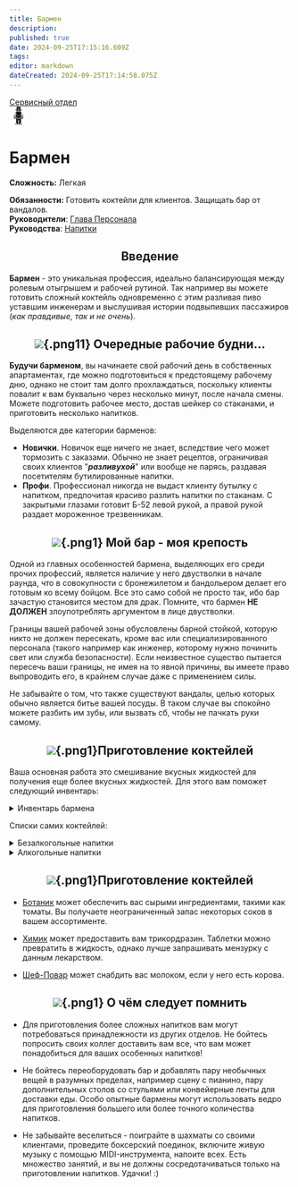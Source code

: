```yaml
---
title: Бармен
description: 
published: true
date: 2024-09-25T17:15:16.609Z
tags: 
editor: markdown
dateCreated: 2024-09-25T17:14:58.075Z
---
```



<div style="display: flex; justify-content: center;">
<div class="roles-passport serv">
  <div class="title serv"><a href="/roles/servicedepartment">Сервисный отдел</a></div>
  <div>
    <div><div><img src="/roles/barman.png"></div></div>
  <div><div>
    <h1>Бармен</h1>
    <p><strong>Сложность:</strong>  Легкая</p>
    <strong>Обязанности:</strong> Готовить коктейли для клиентов. Защищать бар от вандалов.<br>
    <b>Руководители</b>: <a href="/roles/headofpersonnel">Глава Персонала</a><br>
    <b>Руководства</b>: <a href="/guides/beverages">Напитки</a>
  </div></div>
  </div>
</div>
</div>

## <center> Введение
**Бармен** - это уникальная профессия, идеально балансирующая между ролевым отыгрышем и рабочей рутиной. Так например вы можете готовить сложный коктейль одновременно с этим разливая пиво уставшим инженерам и выслушивая истории подвыпивших пассажиров (*как правдивые, так и не очень*). 

## <center>![](/ru/role/bartender_shit/bartender.png){.png11} <span class="up">Очередные рабочие будни...</span><center>

**Будучи барменом**, вы начинаете свой рабочий день в собственных апартаментах, где можно подготовиться к предстоящему рабочему дню, однако не стоит там долго прохлаждаться, поскольку клиенты повалит к вам буквально через несколько минут, после начала смены. Можете подготовить рабочее место, достав шейкер со стаканами, и приготовить несколько напитков.

Выделяются две категории барменов:

- **Новички**. Новичок еще ничего не знает, вследствие чего может тормозить с заказами. Обычно не знает рецептов, ограничивая своих клиентов "***разливухой***" или вообще не парясь, раздавая посетителям бутилированные напитки.
- **Профи**. Профессионал никогда не выдаст клиенту бутылку с напитком, предпочитая красиво разлить напитки по стаканам. С закрытыми глазами готовит Б-52 левой рукой, а правой рукой раздает мороженное трезвенникам.

## <center>![](/ru/role/bartender_shit/двустволка.png){.png1} <span class="up1">Мой бар - моя крепость</span><center>

Одной из главных особенностей бармена, выделяющих его среди прочих профессий, является наличие у него двустволки в начале раунда, что в совокупности с бронежилетом и бандольером делает его готовым ко всему бойцом. Все это само собой не просто так, ибо бар зачастую становится местом для драк. Помните, что бармен **НЕ ДОЛЖЕН** злоупотреблять аргументом в лице двустволки.

Границы вашей рабочей зоны обусловлены барной стойкой, которую никто не должен пересекать, кроме вас или специализированного персонала (такого например как инженер, которому нужно починить свет или служба безопасности). Если неизвестное существо пытается пересечь ваши границы, не имея на то явной причины, вы имеете право выпроводить его, в крайнем случае даже с применением силы.

Не забывайте о том, что также существуют вандалы, целью которых обычно является битье вашей посуды. В таком случае вы спокойно можете разбить им зубы, или вызвать сб, чтобы не пачкать руки самому.

## <center>![](https://wiki.ss14.su/images/8/81/Alliescocktail.png){.png1}<span class="up11">Приготовление коктейлей</span><center>
Ваша основная работа это смешивание вкусных жидкостей для получения еще более вкусных жидкостей. Для этого вам поможет следующий инвентарь:

<details><summary>Инвентарь бармена</summary>

<div style="overflow-x:auto">
<figure class="table" style="text-align:center;">
  <table style="background-color:#ad5313;">
    <tbody>
      <tr>
        <th style="background-color:#575656;">Изображение</th>
        <th style="background-color:#575656;">Название</th>
        <th style="background-color:#575656;">Описание</th>
      </tr>
      <tr>
        <th>
          <figure class="image"><img src="/role/service/barman/barmen-dispenser.png" sizes="" width="75%"></figure>
        </th>
        <th><strong>Раздатчик бармена</strong></th>
        <th>Основной рабочий шкаф. Вмещает в себя партию стаканов, стопок, шейкеров, а также великое множество бутилированных напитков.</th>
      </tr>
      <tr>
        <th>
          <figure class="image"><img src="/role/service/barman/water-dispenser.png" width="75%" class="image"> </figure>
        </th>
        <th><strong>Раздатчик безалкоголя</strong></th>
        <th>Разливает в емкости неограниченное кол-во безалкогольных напитков.</th>
      </tr>
      <tr>
        <th>
          <figure class="image"><img src="/role/service/barman/alcohol-dispenser.png" width="60%" class="image"></figure>
        </th>
        <th><strong>Раздатчик алкоголя</strong></th>
        <th>
          <p>Имеет неограниченный запас алкоголя, доступный только барменам, и капитану.</p>
        </th>
      </tr>
      <tr>
        <th>
          <figure class="image"><img src="/role/service/barman/sink.png" width="60%"> </figure>
        </th>
        <th><strong>Раковина</strong></th>
        <th>Изначально предназначалась для мытья посуды, однако нашла свое пристанище в подаче воды клиентам, не желающим заказывать что-то иное.</th>
      </tr>
       <tr>
        <th>
          <figure class="image"><img src="/role/service/barman/stack.png" width="60%"> </figure>
        </th>
        <th><strong>Стопка</strong></th>
        <th>Вмещает 10 ед. жидкости. Идеально для подачи алкоголя.</th>
      </tr>
        <tr>
        <th>
          <figure class="image"><img src="/role/service/barman/glass.png" width="60%"> </figure>
        </th>
        <th><strong>Стакан</strong></th>
        <th>Вмещает 50 ед. жидкости. Посуда для изготовления коктейлей. Меняет форму в зависимости от напитка.</th>
      </tr><tr>
        <th>
          <figure class="image"><img src="/role/service/barman/shaker.png" width="60%"> </figure>
        </th>
        <th><strong>Шейкер</strong></th>
        <th>Вмещает 100 ед. жидкости. Основной инструмент для приготовления жидких шедевров.</th>
      </tr>
    </tbody>
  </table>
</figure>
</div>
</details>

Списки самих коктейлей:

<details><summary>Безалкогольные напитки</summary>

<div style="overflow-x:auto">
<figure class="table" style="text-align:center;">
  <table style="background-color:#ad5313;">
    <tbody>
      <tr>
        <th style="background-color:#575656;">Изображение</th>
        <th style="background-color:#575656;">Название</th>
        <th style="background-color:#575656;">Описание</th>
      </tr>
      <tr>
        <th>
          <figure class="image"><img src="/role/service/barman/icecream.png" sizes="" width="75%"></figure>
        </th>
        <th><strong>Мороженое</strong></th>
        <th>Используйте стакан, для шейкера увеличьте пропорции в два раза. Смешайте 15 Сливки, 15 лед, 15 сахар.</th>
      </tr>
      <tr>
        <th>
          <figure class="image"><img src="/role/service/barman/icetea.png" width="75%" class="image"> </figure>
        </th>
        <th><strong>Холодный чай</strong></th>
        <th>Используйте стакан, для шейкера увеличьте пропорции в два раза. Смешайте 30 чай (черный или зеленый), 15 лед.</th>
      </tr>
      <tr>
        <th>
          <figure class="image"><img src="/role/service/barman/icecoffee.png" width="60%" class="image"></figure>
        </th>
        <th><strong>Холодное кофе</strong></th>
        <th>
          <p>Используйте стакан, для шейкера увеличьте пропорции в два раза. Смешайте 30 кофе, 15 лед.</p>
        </th>
      </tr>
      <tr>
        <th>
          <figure class="image"><img src="/role/service/barman/kira-special.png" width="60%"> </figure>
        </th>
        <th><strong>Кира специальный</strong></th>
        <th>Используйте стакан, для шейкера увеличьте пропорции в два раза. Смешайте 15 содовая, 15 сок лайма, 15 апельсиновый сок.</th>
      </tr>
       <tr>
        <th>
          <figure class="image"><img src="/role/service/barman/scribble.png" width="60%"> </figure>
        </th>
        <th><strong>Переписчик</strong></th>
        <th>Используйте стакан, для шейкера увеличьте пропорции в два раза. Смешайте 25 кофе, 25 Маунтин винд.</th>
      </tr>
        <tr>
        <th>
          <figure class="image"><img src="/role/service/barman/bananahonk.png" width="60%"> </figure>
        </th>
        <th><strong>Банана Хонк</strong></th>
        <th>Используйте стакан, для шейкера увеличьте пропорции в два раза. Смешайте 15 сахар, 15 сливки, 15 банановый сок.</th>
      </tr><tr>
        <th>
          <figure class="image"><img src="/role/service/barman/nukecola.png" width="60%"> </figure>
        </th>
        <th><strong>Ядер кола</strong></th>
        <th>Используйте стакан, для шейкера увеличьте пропорции в два раза. Смешайте 50 кола, 10 уран.</th>
      </tr><tr>
        <th>
          <figure class="image"><img src="/role/service/barman/latte.png" width="60%"> </figure>
        </th>
        <th><strong>Латте</strong></th>
        <th>Используйте стакан, для шейкера увеличьте пропорции в два раза. Смешайте 25 кофе, 25 молоко (любое).</th>
      </tr><tr>
        <th>
          <figure class="image"><img src="/role/service/barman/lemonade.png" width="60%"> </figure>
        </th><th><strong>Лимонад</strong></th>
        <th>Используйте стакан, для шейкера увеличьте пропорции в два раза. Смешайте 15 лимонный сок, 15 вода, 15 сахар.</th>
      </tr><tr>
        <th>
          <figure class="image"><img src="/role/service/barman/icecream-rutbir.png" width="60%"> </figure>
        </th>
        <th><strong>Рутбир с мороженным</strong></th>
        <th>Используйте стакан, для шейкера увеличьте пропорции в два раза. Смешайте 30 рутбир, 15 мороженное.</th>
      </tr>
    </tbody>
  </table>
</figure>
</div>
</details>

<details><summary>Алкогольные напитки</summary>

<div style="overflow-x:auto">
<figure class="table" style="text-align:center;">
  <table style="background-color:#ad5313;">
    <tbody>
      <tr>
        <th style="background-color:#575656;">Изображение</th>
        <th style="background-color:#575656;">Название</th>
        <th style="background-color:#575656;">Описание</th>
      </tr>
      <tr>
        <th>
          <figure class="image"><img src="/role/service/barman/antifreeze.png" sizes="" width="75%"></figure>
        </th>
        <th><strong>Антифриз</strong></th>
        <th>Используйте шейкер. Добавить в него: 25 лед, 25 сливки, 50 водка. Результат разлить в стаканы.</th>
      </tr>
      <tr>
        <th>
          <figure class="image"><img src="/role/service/barman/irish-cream.png" width="75%" class="image"> </figure>
        </th>
        <th><strong>Ирландские сливки</strong></th>
        <th>Используйте стакан, для шейкера увеличьте пропорции в два раза. Смешайте 30 виски, 15 сливки.</th>
      </tr>
      <tr>
        <th>
          <figure class="image"><img src="/role/service/barman/irish-car-bomb.png" width="60%" class="image"></figure>
        </th>
        <th><strong>Ирландская автомобильная бомба</strong></th>
        <th>
          <p>Используйте шейкер. Добавить в него: 45 ед ирландских сливок, 45 ед эль. Результат разлить в стаканы.</p>
        </th>
      </tr>
      <tr>
        <th>
          <figure class="image"><img src="/role/service/barman/b52.png" width="60%"> </figure>
        </th>
        <th><strong>Б-52</strong></th>
        <th>Используйте стакан, для шейкера увеличьте пропорции в два раза. Смешайте 15 ед ирландской автомобильной бомбы, 15 ед коньяк, 15 ед кофейный ликер.</th>
      </tr>
       <tr>
        <th>
          <figure class="image"><img src="/role/service/barman/irish-coffee.png" width="60%"> </figure>
        </th>
        <th><strong>Ирландский кофе</strong></th>
        <th>Используйте стакан, для шейкера увеличьте пропорции в два раза. 25 кофе, 25 ирландские сливки .</th>
      </tr>
        <tr>
        <th>
          <figure class="image"><img src="/role/service/barman/grog.png" width="60%"> </figure>
        </th>
        <th><strong>Грог</strong></th>
        <th>Используйте стакан, для шейкера увеличьте пропорции в два раза. Смешайте 25 ром, 25 вода.</th>
      </tr><tr>
        <th>
          <figure class="image"><img src="/role/service/barman/brave-bull.png" width="60%"> </figure>
        </th>
        <th><strong>Храбрый бык</strong></th>
        <th>Используйте стакан, для шейкера увеличьте пропорции в два раза. Смешайте 30 текила, 15 кофейный ликер.</th>
      </tr><tr>
        <th>
          <figure class="image"><img src="/role/service/barman/hooch.png" width="60%"> </figure>
        </th>
        <th><strong>Самогон</strong></th>
        <th>Используйте стакан, для шейкера увеличьте пропорции в два раза. Смешайте 15 водка, 15 текила, 15 виски.</th>
      </tr><tr>
        <th>
          <figure class="image"><img src="/role/service/barman/cuba-libre.png" width="60%"> </figure>
        </th><th><strong>Куба либре</strong></th>
        <th>Используйте стакан, для шейкера увеличьте пропорции в два раза. Смешайте 15 кола, 30 ром.</th>
      </tr><tr>
        <th>
          <figure class="image"><img src="/role/service/barman/longiceland.png" width="60%"> </figure>
        </th>
        <th><strong>Лонгайленд</strong></th>
        <th>Используйте шейкер. Добавить в него: 45 куба либре, 15 водка, 15 джин, 15 текила. Результат разлить в стаканы.</th>
      </tr><tr>
        <th>
          <figure class="image"><img src="/role/service/barman/dourageous-dwarf.png" width="60%"> </figure>
        </th>
        <th><strong>Мужественный дворф	</strong></th>
        <th>Используйте стакан, для шейкера увеличьте пропорции в два раза. Смешайте 30 эль, 15 пиво.</th>
      </tr><tr>
        <th>
          <figure class="image"><img src="/role/service/barman/pangalactic.png" width="60%"> </figure>
        </th>
        <th><strong>Пангалактический грызлодер</strong></th>
        <th>Используйте шейкер. Добавить в него: 20 водка, 20 коньяк, 20 джин, 20 виски, 20 сок лайма. Результат разлить в стаканы.</th>
      </tr><tr>
        <th>
          <figure class="image"><img src="/role/service/barman/tequila-sunrise.png" width="60%"> </figure>
        </th>
        <th><strong>Текила санрайз</strong></th>
        <th>Используйте стакан, для шейкера увеличьте пропорции в два раза. Смешайте 30 текила, 15 апельсиновый сок.</th>
      </tr><tr>
        <th>
          <figure class="image"><img src="/role/service/barman/fourteen-loko.png" width="60%"> </figure>
        </th>
        <th><strong>Фоуртин локо</strong></th>
        <th>Используйте стакан, для шейкера увеличьте пропорции в два раза. Смешайте 15 водка, 15 кофе, 15 сок лайма.</th>
      </tr><tr>
        <th>
          <figure class="image"><img src="/role/service/barman/vodka-martini.png" width="60%"> </figure>
        </th>
        <th><strong>Водка мартини</strong></th>
        <th>Используйте стакан, для шейкера увеличьте пропорции в два раза. Смешайте 30 водка, 15 вермут.</th>
      </tr><tr>
        <th>
          <figure class="image"><img src="/role/service/barman/whiskey-cola.png" width="60%"> </figure>
        </th>
        <th><strong>Виски кола</strong></th>
        <th>Используйте стакан, для шейкера увеличьте пропорции в два раза. Смешайте 30 виски, 15 кола.</th>
      </tr><tr>
        <th>
          <figure class="image"><img src="/role/service/barman/syndicate-bomb.png" width="60%"> </figure>
        </th>
        <th><strong>Бомба синдиката</strong></th>
        <th>Используйте шейкер. Добавить в него: 45 виски кола, 45 пиво. Результат разлить в стаканы.</th>
      </tr><tr>
        <th>
          <figure class="image"><img src="/role/service/barman/screwdriver.png" width="60%"> </figure>
        </th>
        <th><strong>Отвертка</strong></th>
        <th>Используйте стакан, для шейкера увеличьте пропорции в два раза. Смешайте 30 водка, 15 апельсиновый сок.</th>
      </tr><tr>
        <th>
          <figure class="image"><img src="/role/service/barman/mojito.png" width="60%"> </figure>
        </th>
        <th><strong>Мохито</strong></th>
        <th>Используйте шейкер. Добавить в него: 25 содовая, 25 сахар, 25 сок лайма, 25 ром. Результат разлить в стаканы.</th>
      </tr><tr>
        <th>
          <figure class="image"><img src="/role/service/barman/classic-martini.png" width="60%"> </figure>
        </th>
        <th><strong>Классический мартини</strong></th>
        <th>Используйте стакан, для шейкера увеличьте пропорции в два раза. Смешайте 30 джин, 15 вермут.</th>
      </tr><tr>
        <th>
          <figure class="image"><img src="/role/service/barman/gin-tonic.png" width="60%"> </figure>
        </th>
        <th><strong>Джин-тоник</strong></th>
        <th>Используйте стакан, для шейкера увеличьте пропорции в два раза. Смешайте 30 джин, 15 тоник.</th>
      </tr><tr>
        <th>
          <figure class="image"><img src="/role/service/barman/fizzy-gin.png" width="60%"> </figure>
        </th>
        <th><strong>Шипучий джин</strong></th>
        <th>Используйте стакан, для шейкера увеличьте пропорции в два раза. Смешайте 15 содовая, 15 сок лайма, 15 джин.</th>
      </tr><tr>
        <th>
          <figure class="image"><img src="/role/service/barman/booger.png" width="60%"> </figure>
        </th>
        <th><strong>Козявка</strong></th>
        <th>Используйте стакан, для шейкера увеличьте пропорции в два раза. Смешайте 20 сливки, 10 банановый сок, 10 арбузный сок, 10 ром.</th>
      </tr><tr>
        <th>
          <figure class="image"><img src="/role/service/barman/bloody-mary.png" width="60%"> </figure>
        </th>
        <th><strong>Кровавая Мэри</strong></th>
        <th>Используйте стакан, для шейкера увеличьте пропорции в два раза. Смешайте 30 томатный сок, 10 сок лайма, 20 водка.</th>
      </tr><tr>
        <th>
          <figure class="image"><img src="/role/service/barman/bipskihit.png" width="60%"> </figure>
        </th>
        <th><strong>Удар бипски</strong></th>
        <th>Используйте стакан, для шейкера увеличьте пропорции в два раза. Смешайте 15 виски, 15 сок лайма, 15 железо.</th>
      </tr><tr>
        <th>
          <figure class="image"><img src="/role/service/barman/erica-surprise" width="60%"> </figure>
        </th>
        <th><strong>Сюрприз Эрики</strong></th>
        <th>Используйте шейкер. Добавить в него: 15 виски, 30 эль, 15 банановый сок, 15 лед, 15 сок лайма. Результат разлить в стаканы.</th>
      </tr><tr>
        <th>
          <figure class="image"><img src="/role/service/barman/protector.png" width="60%"> </figure>
        </th>
        <th><strong>Покровитель</strong></th>
        <th>Используйте шейкер. Добавить в него: 50 текила, 5 серебро. Результат разлить в стаканы.</th>
      </tr><tr>
        <th>
          <figure class="image"><img src="/role/service/barman/atomic-bomb.png" width="60%"> </figure>
        </th>
        <th><strong>Атомная бомба</strong></th>
        <th>Используйте шейкер. Добавить в него: 50 Б 52, 5 уран. Результат разлить в стаканы.</th>
      </tr><tr>
        <th>
          <figure class="image"><img src="/role/service/barman/three-mile-iceland.png" width="60%"> </figure>
        </th>
        <th><strong>Три-майл-айленд</strong></th>
        <th>Используйте шейкер. Добавить в него: 50 Лонгайленд, 5 уран (шейкер). Результат разлить в стаканы.</th>
      </tr><tr>
        <th>
          <figure class="image"><img src="/role/service/barman/goldschlager.png" width="60%"> </figure>
        </th>
        <th><strong>Гольдшлягер</strong></th>
        <th>Используйте шейкер. Добавить в него: 50 водка, 5 золото. Результат разлить в стаканы.</th>
      </tr><tr>
        <th>
          <figure class="image"><img src="/role/service/barman/black-russian.png" width="60%"> </figure>
        </th>
        <th><strong>Черный русский</strong></th>
        <th>Используйте стакан, для шейкера увеличьте пропорции в два раза. Смешайте 30 водка, 15 коф. ликер.</th>
      </tr><tr>
        <th>
          <figure class="image"><img src="/role/service/barman/black-russian.png" width="60%"> </figure>
        </th>
        <th><strong>Белый русский</strong></th>
        <th>Используйте шейкер. Добавить в него: 40 черный русский, 20 сливок. Результат разлить в стаканы.</th>
      </tr>
    </tbody>
  </table>
</figure>
</div>
</details>

## <center>![](/ru/role/bartender_shit/banana.png){.png1}<span class="up1">Приготовление коктейлей</span><center>

- [Ботаник](/roles/botanist) может обеспечить вас сырыми ингредиентами, такими как томаты. Вы получаете неограниченный запас некоторых соков в вашем ассортименте.

- [Химик](/roles/chemist) может предоставить вам трикордразин. Таблетки можно превратить в жидкость, однако лучше запрашивать мензурку с данным лекарством.

- [Шеф-Повар](/roles/chef) может снабдить вас молоком, если у него есть корова.

## <center>![](/ru/role/bartender_shit/exclamation.png){.png1} <span class="up1">О чём следует помнить</span><center>

- Для приготовления более сложных напитков вам могут потребоваться принадлежности из других отделов. Не бойтесь попросить своих коллег доставить вам все, что вам может понадобиться для ваших особенных напитков!

- Не бойтесь переоборудовать бар и добавлять пару необычных вещей в разумных пределах, например сцену с пианино, пару дополнительных столов со стульями или конвейерные ленты для доставки еды. Особо опытные бармены могут использовать ведро для приготовления большего или более точного количества напитков.

- Не забывайте веселиться - поиграйте в шахматы со своими клиентами, проведите боксерский поединок, включите живую музыку с помощью MIDI-инструмента, напоите всех. Есть множество занятий, и вы не должны сосредотачиваться только на приготовлении напитков. Удачки!  :)

<div class="ptable"></div>
